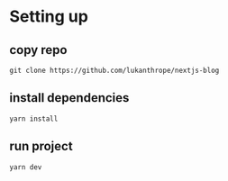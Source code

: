 # Setting up

## copy repo

```
git clone https://github.com/lukanthrope/nextjs-blog
```

## install dependencies

```
yarn install
```

## run project

```
yarn dev
```
